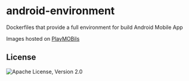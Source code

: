 # android-environment
Dockerfiles that provide a full environment for build Android Mobile App

Images hosted on [PlayMOBils](https://hub.docker.com/u/playmobils/)

## License
![Apache License, Version 2.0](https://img.shields.io/badge/License-Apache%202.0-blue.svg)
